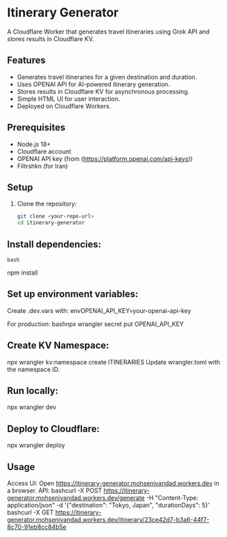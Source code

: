 # Itinerary Generator

A Cloudflare Worker that generates travel itineraries using Grok API and stores results in Cloudflare KV.

## Features
- Generates travel itineraries for a given destination and duration.
- Uses OPENAI API for AI-powered itinerary generation.
- Stores results in Cloudflare KV for asynchronous processing.
- Simple HTML UI for user interaction.
- Deployed on Cloudflare Workers.

## Prerequisites
- Node.js 18+
- Cloudflare account
- OPENAI API key (from (https://platform.openai.com/api-keys))
- Filtrshkn (for Iran)

## Setup
1. Clone the repository:
   ```bash
   git clone <your-repo-url>
   cd itinerary-generator
   
## Install dependencies:
    bash
npm install

## Set up environment variables:

Create .dev.vars with:
envOPENAI_API_KEY=your-openai-api-key

For production:
bashnpx wrangler secret put OPENAI_API_KEY



## Create KV Namespace:

npx wrangler kv:namespace create ITINERARIES
Update wrangler.toml with the namespace ID.

## Run locally:

npx wrangler dev

## Deploy to Cloudflare:

npx wrangler deploy


## Usage

Access UI: Open https://itinerary-generator.mohsenivandad.workers.dev in a browser.
API:
bashcurl -X POST https://itinerary-generator.mohsenivandad.workers.dev/generate -H "Content-Type: application/json" -d '{"destination": "Tokyo, Japan", "durationDays": 5}'
bashcurl -X GET https://itinerary-generator.mohsenivandad.workers.dev/itinerary/23ce42d7-b3a6-44f7-8c70-91eb8cc84b5e


